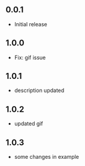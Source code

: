 ## 0.0.1

- Initial release 

## 1.0.0
- Fix: gif issue

## 1.0.1
- description updated

## 1.0.2
- updated gif 

## 1.0.3
- some changes in example
